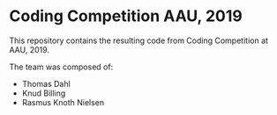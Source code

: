 # Coding Competition AAU, 2019

This repository contains the resulting code from Coding Competition at AAU, 2019.

The team was composed of:
- Thomas Dahl
- Knud Billing
- Rasmus Knoth Nielsen